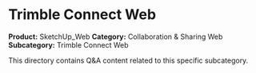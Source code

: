 # Trimble Connect Web

**Product:** SketchUp_Web
**Category:** Collaboration & Sharing Web
**Subcategory:** Trimble Connect Web

This directory contains Q&A content related to this specific subcategory.
